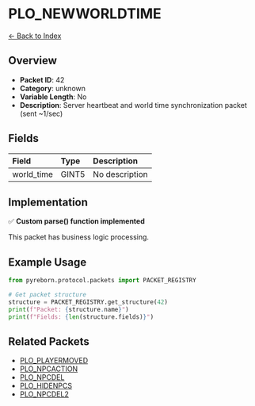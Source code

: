 # PLO_NEWWORLDTIME

[← Back to Index](../index.md)

## Overview

- **Packet ID**: 42
- **Category**: unknown
- **Variable Length**: No
- **Description**: Server heartbeat and world time synchronization packet (sent ~1/sec)

## Fields

| Field | Type | Description |
|:------|:-----|:------------|
| world_time | GINT5 | No description |

## Implementation

✅ **Custom parse() function implemented**

This packet has business logic processing.

## Example Usage

```python
from pyreborn.protocol.packets import PACKET_REGISTRY

# Get packet structure
structure = PACKET_REGISTRY.get_structure(42)
print(f"Packet: {structure.name}")
print(f"Fields: {len(structure.fields)}")
```

## Related Packets

- [PLO_PLAYERMOVED](PLO_PLAYERMOVED.md)
- [PLO_NPCACTION](PLO_NPCACTION.md)
- [PLO_NPCDEL](PLO_NPCDEL.md)
- [PLO_HIDENPCS](PLO_HIDENPCS.md)
- [PLO_NPCDEL2](PLO_NPCDEL2.md)
